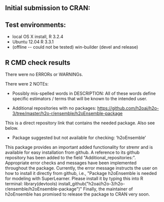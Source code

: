 ## Initial submission to CRAN:

## Test environments:
* local OS X install, R 3.2.4
* Ubuntu 12.04 R 3.3.1
* (offline -- could not be tested) win-builder (devel and release)

## R CMD check results
There were no ERRORs or WARNINGs. 

There were 2 NOTEs:

* Possibly mis-spelled words in DESCRIPTION:
All of these words define specific estimators / terms that will be known to the intended user.

* Additional repositories with no packages:
https://github.com/h2oai/h2o-3/tree/master/h2o-r/ensemble/h2oEnsemble-package

This is a direct repository link that contains the needed package. Also see below.

* Package suggested but not available for checking: ‘h2oEnsemble’

This package provides an important added functionality for stremr and is available for easy installation from github. A reference to its github repository has been added to the field "Additional_repositories:". Appropriate error checks and messages have been implemented throughout the package. 
Currently, the error message instructs the user on how to install it directly from github, i.e.,
"Package h2oEnsemble is needed for modeling with SuperLearner.
Please install it by typing this into R terminal:
  library(devtools)
  install_github(\"h2oai/h2o-3/h2o-r/ensemble/h2oEnsemble-package\")"
Finally, the maintainer of h2oEnsemble has promised to release the package to CRAN very soon.

